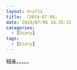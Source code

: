 ```yaml
---
layout: drafts
title: 『2019-07-06』
date: 2019/07/06 18:35:22
categories:
  - [Diary]
tags:
  - [Diary]
---
```


相亲。。。。。
